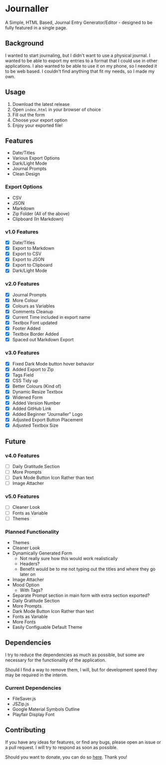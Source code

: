 # Journaller

A Simple, HTML Based, Journal Entry Generator/Editor - designed to be fully featured in a single page.

## Background
I wanted to start journaling, but I didn't want to use a physical journal. I wanted to be able to export my entries to a format that I could use in other applications. I also wanted to be able to use it on my phone, so I needed it to be web based. I couldn't find anything that fit my needs, so I made my own.

## Usage
1. Download the latest release
2. Open `index.html` in your browser of choice
3. Fill out the form
4. Choose your export option
5. Enjoy your exported file!

## Features
- Date/Titles
- Various Export Options
- Dark/Light Mode
- Journal Prompts
- Clean Design

### Export Options
- CSV
- JSON
- Markdown
- Zip Folder (All of the above)
- Clipboard (In Markdown)

### v1.0 Features
- [x] Date/Titles
- [x] Export to Markdown
- [x] Export to CSV
- [x] Export to JSON
- [x] Export to Clipboard
- [x] Dark/Light Mode

### v2.0 Features
- [x] Journal Prompts
- [x] More Colour
- [x] Colours as Variables
- [x] Comments Cleanup
- [x] Current Time included in export name
- [x] Textbox Font updated
- [x] Footer Added
- [x] Textbox Border Added
- [x] Spaced out Markdown Export

### v3.0 Features
- [x] Fixed Dark Mode button hover behavior
- [x] Added Export to Zip
- [x] Tags Field
- [x] CSS Tidy up
- [x] Better Colours (Kind of)
- [x] Dynamic Resize Textbox
- [x] Widened Form
- [x] Added Version Number
- [x] Added GitHub Link
- [x] Added Beginner "Journaller" Logo
- [x] Adjusted Export Button Placement
- [x] Adjusted Textbox Size

## Future
### v4.0 Features
- [ ] Daily Gratitude Section
- [ ] More Prompts
- [ ] Dark Mode Button Icon Rather than text
- [ ] Image Attacher

### v5.0 Features
- [ ] Cleaner Look
- [ ] Fonts as Variable
- [ ] Themes

### Planned Functionality
- Themes
- Cleaner Look
- Dynamically Generated Form
    - Not really sure how this would work realistically
    - Headers?
    - Benefit would be to me not typing out the titles and where they go later on
- Image Attacher
- Mood Option
    - With Tags?
- Separate Prompt section in main form with extra section exported?
- Daily Gratitude Section
- More Prompts
- Dark Mode Button Icon Rather than text
- Fonts as Variable
- More Fonts
- Easily Configuable Default Theme

## Dependencies
I try to reduce the dependencies as much as possible, but some are necessary for the functionality of the application.

Should I find a way to remove them, I will, but for development speed they may be required in the interim.

### Current Dependencies
- FileSaver.js
- JSZip.js
- Google Material Symbols Outline
- Playfair Display Font

## Contributing
If you have any ideas for features, or find any bugs, please open an issue or a pull request. I will try to respond as soon as possible.

Should you want to donate, you can do so [here](https://www.buymeacoffee.com/caddickbrown).
Thank you!
